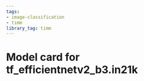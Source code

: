 ```yaml
---
tags:
- image-classification
- timm
library_tag: timm
---
```

# Model card for tf_efficientnetv2_b3.in21k